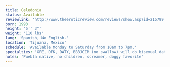 ```yaml
---
title: Celedonia
status: Available
reviewlink: 'http://www.theeroticreview.com/reviews/show.asp?id=215799'
born: 1993
height: '5'' 3"'
weight: '110 lbs'
lang: 'Spanish, No English.'
location: 'Tijuana, Mexico'
schedule: 'Available Monday to Saturday from 10am to 7pm.'
specialties: 'GFE, DFK, DATY, BBBJCIM (no swallow) will do bisexual dates.'
notes: 'Puebla native, no children, screamer, doggy favorite'
---
```


